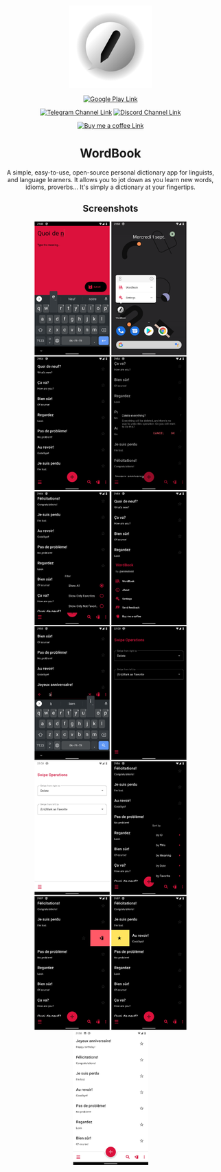 <div align="center">

  <img alt="WordBook Logo/Trademark"
       src="https://github.com/atahabaki/wordbook-android/raw/dev/media/ic_wordbook_shadow_optimized.png" />

[![Google Play Link](https://img.shields.io/badge/Google_Play-414141?style=for-the-badge&logo=google-play&logoColor=white)](https://play.google.com/store/apps/details?id=dev.atahabaki.wordbook)
  
[![Telegram Channel Link](https://img.shields.io/badge/Telegram-26A5E4.svg?style=for-the-badge&logo=Telegram&logoColor=white)](https://t.me/wordbookApp/)
[![Discord Channel Link](https://img.shields.io/badge/Discord-7289DA.svg?style=for-the-badge&logo=Discord&logoColor=white)](https://discord.gg/dwwhBxbHUX)
  
[![Buy me a coffee Link](https://img.shields.io/badge/Buy%20Me%20A%20Coffee-FFDD00.svg?style=for-the-badge&logo=Buy-Me-A-Coffee&logoColor=black)](https://buymeacoff.ee/atahabaki)
  
# WordBook
A simple, easy-to-use, open-source personal dictionary app for linguists, and language learners. It allows you to jot down as you learn new words, idioms, proverbs... It's simply a dictionary at your fingertips.

## Screenshots

<img width=175px src="https://github.com/atahabaki/wordbook-android/raw/dev/media/screenshots/add.jpg" />
<img width=175px src="https://github.com/atahabaki/wordbook-android/raw/dev/media/screenshots/appshortcut.png" />
<img width=175px src="https://github.com/atahabaki/wordbook-android/raw/dev/media/screenshots/darkapp.jpg" />
<img width=175px src="https://github.com/atahabaki/wordbook-android/raw/dev/media/screenshots/delete_all.jpg" />
<img width=175px src="https://github.com/atahabaki/wordbook-android/raw/dev/media/screenshots/filter.jpg" />
<img width=175px src="https://github.com/atahabaki/wordbook-android/raw/dev/media/screenshots/nav.jpg" />
<img width=175px src="https://github.com/atahabaki/wordbook-android/raw/dev/media/screenshots/search.jpg" />
<img width=175px src="https://github.com/atahabaki/wordbook-android/raw/dev/media/screenshots/settings_dark.jpg" />
<img width=175px src="https://github.com/atahabaki/wordbook-android/raw/dev/media/screenshots/settings_white.jpg" />
<img width=175px src="https://github.com/atahabaki/wordbook-android/raw/dev/media/screenshots/sort.jpg" />
<img width=175px src="https://github.com/atahabaki/wordbook-android/raw/dev/media/screenshots/swipe_delete.jpg" />
<img width=175px src="https://github.com/atahabaki/wordbook-android/raw/dev/media/screenshots/swipe_star.jpg" />
<img width=175px src="https://github.com/atahabaki/wordbook-android/raw/dev/media/screenshots/whiteapp.jpg" />
